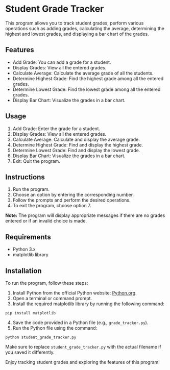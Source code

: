 # Student Grade Tracker

This program allows you to track student grades, perform various operations such as adding grades, calculating the average, determining the highest and lowest grades, and displaying a bar chart of the grades.

## Features

- Add Grade: You can add a grade for a student.
- Display Grades: View all the entered grades.
- Calculate Average: Calculate the average grade of all the students.
- Determine Highest Grade: Find the highest grade among all the entered grades.
- Determine Lowest Grade: Find the lowest grade among all the entered grades.
- Display Bar Chart: Visualize the grades in a bar chart.

## Usage

1. Add Grade: Enter the grade for a student.
2. Display Grades: View all the entered grades.
3. Calculate Average: Calculate and display the average grade.
4. Determine Highest Grade: Find and display the highest grade.
5. Determine Lowest Grade: Find and display the lowest grade.
6. Display Bar Chart: Visualize the grades in a bar chart.
7. Exit: Quit the program.

## Instructions

1. Run the program.
2. Choose an option by entering the corresponding number.
3. Follow the prompts and perform the desired operations.
4. To exit the program, choose option 7.

**Note:** The program will display appropriate messages if there are no grades entered or if an invalid choice is made.

## Requirements

- Python 3.x
- matplotlib library

## Installation

To run the program, follow these steps:

1. Install Python from the official Python website: [Python.org](https://www.python.org).
2. Open a terminal or command prompt.
3. Install the required matplotlib library by running the following command:
```shell
pip install matplotlib
```
4. Save the code provided in a Python file (e.g., `grade_tracker.py`).
5. Run the Python file using the command:
```shell
python student_grade_tracker.py
```

Make sure to replace `student_grade_tracker.py` with the actual filename if you saved it differently.

Enjoy tracking student grades and exploring the features of this program!
